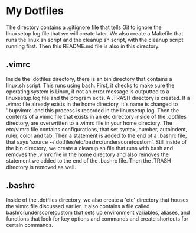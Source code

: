 # My Dotfiles
The directory contains a .gitignore file that tells Git to ignore the linuxsetup.log file that we will create later. We also create a Makefile that runs the linux.sh script and the cleanup.sh script, with the cleanup script running first. Then this README.md file is also in this directory.
## .vimrc
Inside the .dotfiles directory, there is an bin directory that contains a linux.sh script. This runs using bash. First, it checks to make sure the operating system is Linux, if not an error message is outputted to a linuxsetup.log file and the program exits. A .TRASH directory is created. If a .vimrc file already exists in the home directory, it's name is changed to '.bupvimrc' and this process is recorded in the linuxsetup.log. Then the contents of a vimrc file that exists in an etc directory inside of the .dotfiles directory, are overwritten to a .vimrc file in your home directory. The etc/vimrc file contains configurations, that set syntax, number, autoindent, ruler, color and tab. Then a statement is added to the end of a .bashrc file, that says 'source ~/.dotfiles/etc/bashrc(underscore)custom'. Still inside of the bin directory, we create a cleanup.sh file that runs with bash and removes the .vimrc file in the home directory and also removes the statement we added to the end of the .bashrc file. Then the .TRASH directory is removed as well.  
## .bashrc
Inside of the .dotfiles directory, we also create a 'etc' directory that houses the vimrc file discussed earlier. It also contains a file called bashrc(underscore)custom that sets up environment variables, aliases, and functions that look for key options and commands and create shortcuts for certain commands. 
